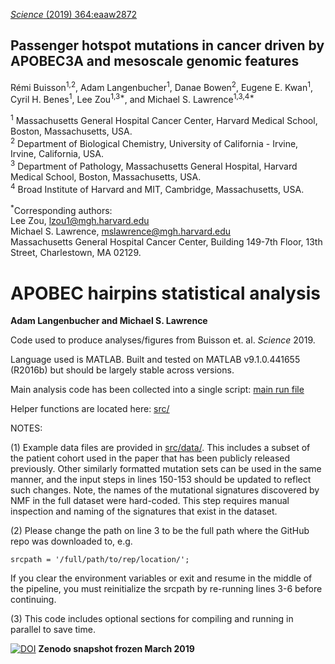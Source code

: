 [_Science_ (2019) 364:eaaw2872](https://science.sciencemag.org/content/364/6447/eaaw2872)

## Passenger hotspot mutations in cancer driven by APOBEC3A and mesoscale genomic features

Rémi Buisson<sup>1,2</sup>, Adam Langenbucher<sup>1</sup>, Danae Bowen<sup>2</sup>, Eugene E. Kwan<sup>1</sup>, Cyril H. Benes<sup>1</sup>, Lee Zou<sup>1,3\*</sup>, and Michael S. Lawrence<sup>1,3,4\*</sup>

<sup>1</sup> Massachusetts General Hospital Cancer Center, Harvard Medical School, Boston, Massachusetts, USA.  
<sup>2</sup> Department of Biological Chemistry, University of California - Irvine, Irvine, California, USA.  
<sup>3</sup> Department of Pathology, Massachusetts General Hospital, Harvard Medical School, Boston, Massachusetts, USA.  
<sup>4</sup> Broad Institute of Harvard and MIT, Cambridge, Massachusetts, USA.  

<sup>\*</sup>Corresponding authors:  
Lee Zou, <lzou1@mgh.harvard.edu>  
Michael S. Lawrence, <mslawrence@mgh.harvard.edu>  
Massachusetts General Hospital Cancer Center, Building 149-7th Floor, 13th Street, Charlestown, MA 02129.

# APOBEC hairpins statistical analysis

**Adam Langenbucher and Michael S. Lawrence**

Code used to produce analyses/figures from Buisson et. al. _Science_ 2019.

Language used is MATLAB.  Built and tested on MATLAB v9.1.0.441655 (R2016b) but should be largely stable across versions. 

Main analysis code has been collected into a single script:  [main run file](run.m)

Helper functions are located here: [src/](src/)

NOTES:

(1) Example data files are provided in [src/data/](src/data/). This includes a subset of the patient cohort used in the paper that 
has been publicly released previously. Other similarly formatted mutation sets can be used in the same manner, and the input steps in
lines 150-153 should be updated to reflect such changes.  Note, the names of the mutational signatures discovered by NMF in the full dataset were hard-coded.  This step requires manual inspection and naming of the signatures that exist in the dataset.

(2) Please change the path on line 3 to be the full path where the GitHub repo was downloaded to, e.g.

    srcpath = '/full/path/to/rep/location/';
If you clear the environment variables or exit and resume in the middle of the pipeline, you must reinitialize the srcpath by re-running lines 3-6 before continuing.
 
(3) This code includes optional sections for compiling and running in parallel to save time.



[![DOI](https://zenodo.org/badge/173772783.svg)](https://zenodo.org/badge/latestdoi/173772783)  **Zenodo snapshot frozen March 2019**

